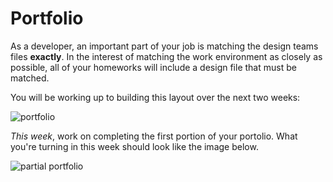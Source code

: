 # Portfolio

As a developer, an important part of your job is matching the design teams files **exactly**. In the interest of matching the work environment as closely as possible, all of your homeworks will include a design file that must be matched. 

You will be working up to building this layout over the next two weeks:

![portfolio](images/portfolio.png)

*This week*, work on completing the first portion of your portolio. What you're turning in this week should look like the image below.

![partial portfolio](images/partial_port.png)